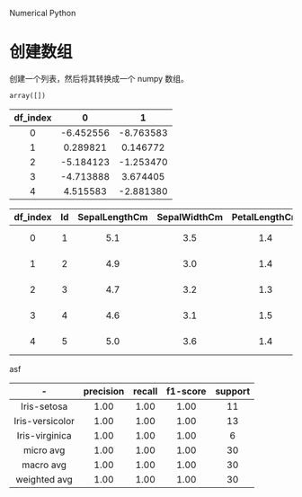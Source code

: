 
Numerical Python

# 创建数组
创建一个列表，然后将其转换成一个 numpy 数组。

```Python
array([])
```

|df_index|0|1|
|:-:|:-:|:-:|
|0|-6.452556|-8.763583|
|1| 0.289821| 0.146772|
|2|-5.184123|-1.253470|
|3|-4.713888| 3.674405|
|4| 4.515583|-2.881380|

|df_index|Id|SepalLengthCm|SepalWidthCm|PetalLengthCm|PetalWidthCm|Species|
|:-:|:-:|:-:|:-:|:-:|:-:|:-:|
|0|1|5.1|3.5|1.4|0.2|Iris-setosa|
|1|2|4.9|3.0|1.4|0.2|Iris-setosa|
|2|3|4.7|3.2|1.3|0.2|Iris-setosa|
|3|4|4.6|3.1|1.5|0.2|Iris-setosa|
|4|5|5.0|3.6|1.4|0.2|Iris-setosa|

asf

|-|precision|recall|f1-score|support|
|:-:|:-:|:-:|:-:|:-:|
|Iris-setosa|1.00|1.00|1.00|11|
|Iris-versicolor|1.00|1.00|1.00|13|
|Iris-virginica|1.00|1.00|1.00|6|
|micro avg|1.00|1.00|1.00|30|
|macro avg|1.00|1.00|1.00|30|
|weighted avg|1.00|1.00|1.00|30|
<!--stackedit_data:
eyJoaXN0b3J5IjpbMTQxOTk4NTY0LC0xNTk5NzgwODcsLTk1NT
AyMzYzN119
-->